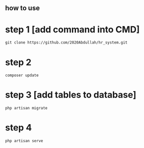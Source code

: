 ## how to use 

# step 1 [add command into CMD]
`` git clone https://github.com/2020Abdullah/hr_system.git ``
# step 2
`` composer update ``
# step 3 [add tables to database]
`` php artisan migrate ``
# step 4
`` php artisan serve ``
